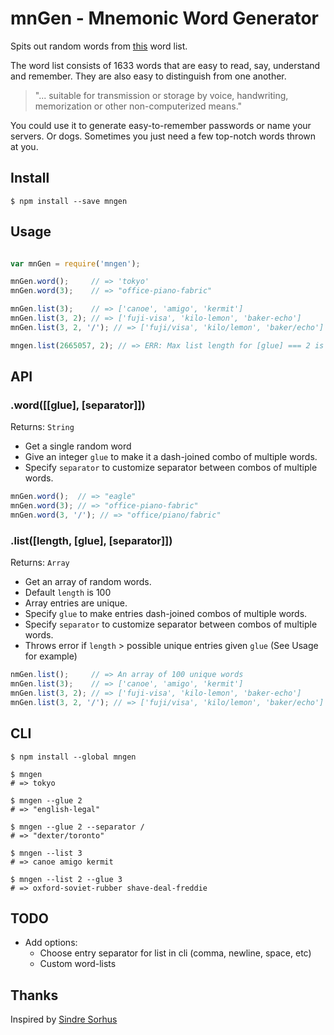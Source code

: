 # mnGen - Mnemonic Word Generator

Spits out random words from
[this](http://web.archive.org/web/20091003023606/http://tothink.com/mnemonic)
word list.

The word list consists of 1633 words that are easy to read, say, understand and
remember. They are also easy to distinguish from one another.

> "... suitable for transmission or storage by voice, handwriting, memorization
> or other non-computerized means."


You could use it to generate easy-to-remember passwords or name your servers.
Or dogs. Sometimes you just need a few top-notch words thrown at you.


## Install

`$ npm install --save mngen`


## Usage

```js

var mnGen = require('mngen');

mnGen.word();     // => 'tokyo'
mnGen.word(3);    // => "office-piano-fabric"

mnGen.list(3);    // => ['canoe', 'amigo', 'kermit']
mnGen.list(3, 2); // => ['fuji-visa', 'kilo-lemon', 'baker-echo']
mnGen.list(3, 2, '/'); // => ['fuji/visa', 'kilo/lemon', 'baker/echo']

mngen.list(2665057, 2); // => ERR: Max list length for [glue] === 2 is 2665056
```

## API


### .word([[glue], [separator]])

Returns: `String`

* Get a single random word
* Give an integer `glue` to make it a dash-joined combo of multiple words.
* Specify `separator` to customize separator between combos of multiple words.

```js
mnGen.word();  // => "eagle"
mnGen.word(3); // => "office-piano-fabric"
mnGen.word(3, '/'); // => "office/piano/fabric"
```


### .list([length, [glue], [separator]])

Returns: `Array`

* Get an array of random words.
* Default `length` is 100
* Array entries are unique.
* Specify `glue` to make entries dash-joined combos of multiple words.
* Specify `separator` to customize separator between combos of multiple words.
* Throws error if `length` > possible unique entries given `glue`
  (See Usage for example)

```js
nmGen.list();     // => An array of 100 unique words
mnGen.list(3);    // => ['canoe', 'amigo', 'kermit']
mnGen.list(3, 2); // => ['fuji-visa', 'kilo-lemon', 'baker-echo']
mnGen.list(3, 2, '/'); // => ['fuji/visa', 'kilo/lemon', 'baker/echo']
```



## CLI

`$ npm install --global mngen`

```shell
$ mngen
# => tokyo

$ mngen --glue 2
# => "english-legal"

$ mngen --glue 2 --separator /
# => "dexter/toronto"

$ mngen --list 3
# => canoe amigo kermit

$ mngen --list 2 --glue 3
# => oxford-soviet-rubber shave-deal-freddie

```
## TODO

* Add options:
   * Choose entry separator for list in cli (comma, newline, space, etc)
   * Custom word-lists

## Thanks

Inspired by [Sindre Sorhus](https://github.com/sindresorhus/yes-no-words)

